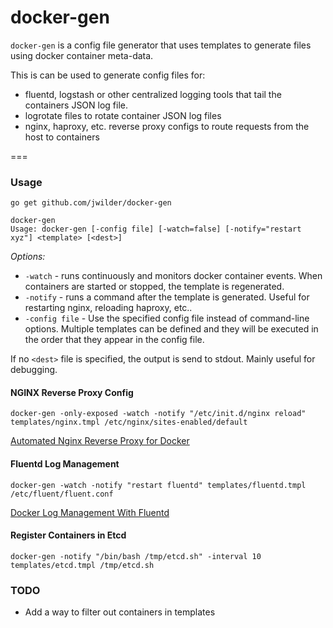 docker-gen
=====

`docker-gen` is a config file generator that uses templates to generate files using docker container meta-data.

This is can be used to generate config files for:

 * fluentd, logstash or other centralized logging tools that tail the containers JSON log file.
 * logrotate files to rotate container JSON log files
 * nginx, haproxy, etc. reverse proxy configs to route requests from the host to containers

===

### Usage

`go get github.com/jwilder/docker-gen`

```
docker-gen
Usage: docker-gen [-config file] [-watch=false] [-notify="restart xyz"] <template> [<dest>]
```

*Options:*
* `-watch` - runs continuously and monitors docker container events.  When containers are started
or stopped, the template is regenerated.
* `-notify` - runs a command after the template is generated.  Useful for restarting nginx, reloading
haproxy, etc..
* `-config file` - Use the specified config file instead of command-line options.  Multiple templates can be defined and they will be executed in the order that they appear in the config file.

If no `<dest>` file is specified, the output is send to stdout.  Mainly useful for debugging.

#### NGINX Reverse Proxy Config

`docker-gen -only-exposed -watch -notify "/etc/init.d/nginx reload" templates/nginx.tmpl /etc/nginx/sites-enabled/default`

[Automated Nginx Reverse Proxy for Docker](http://jasonwilder.com/blog/2014/03/25/automated-nginx-reverse-proxy-for-docker/)

#### Fluentd Log Management

`docker-gen -watch -notify "restart fluentd" templates/fluentd.tmpl /etc/fluent/fluent.conf`

[Docker Log Management With Fluentd](http://jasonwilder.com/blog/2014/03/17/docker-log-management-using-fluentd/)

#### Register Containers in Etcd

`docker-gen -notify "/bin/bash /tmp/etcd.sh" -interval 10 templates/etcd.tmpl /tmp/etcd.sh`


### TODO

 * Add a way to filter out containers in templates
